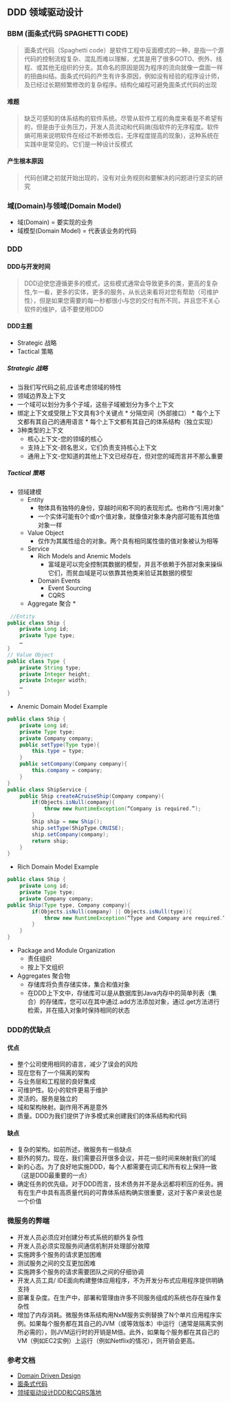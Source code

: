 ## DDD 领域驱动设计

### BBM (面条式代码 SPAGHETTI CODE)
> 面条式代码（Spaghetti code）是软件工程中反面模式的一种，是指一个源代码的控制流程复杂、混乱而难以理解，尤其是用了很多GOTO、例外、线程、或其他无组织的分支。其命名的原因是因为程序的流向就像一盘面一样的扭曲纠结。面条式代码的产生有许多原因，例如没有经验的程序设计师，及已经过长期频繁修改的复杂程序。结构化编程可避免面条式代码的出现
#### 难题
> 缺乏可感知的体系结构的软件系统。尽管从软件工程的角度来看是不希望有的，但是由于业务压力，开发人员流动和代码熵(指软件的无序程度。软件熵可用来说明软件在经过不断修改后，无序程度提高的现象)，这种系统在实践中是常见的。它们是一种设计反模式
#### 产生根本原因
> 代码创建之初就开始出现的，没有对业务规则和要解决的问题进行坚实的研究

### 域(Domain)与领域(Domain Model)
* 域(Domain) = 要实现的业务
* 域模型(Domain Model) = 代表该业务的代码

### DDD
#### DDD与开发时间
> DDD迫使您遵循更多的模式，这些模式通常会导致更多的类，更高的复杂性,乍一看，更多的实体，更多的服务，从长远来看将对您有帮助（可维护性），但是如果您需要的每一秒都很小与您的交付有所不同，并且您不关心软件的维护，请不要使用DDD
#### DDD主题
* Strategic 战略
* Tactical 策略
##### Strategic 战略
*  当我们写代码之前,应该考虑领域的特性
*  领域边界及上下文
  *  一个域可以划分为多个子域，这些子域被划分为多个上下文
  *  绑定上下文或受限上下文具有3个关键点
    *  分隔空间（外部接口）
    *  每个上下文都有其自己的通用语言
    *  每个上下文都有其自己的体系结构（独立实现）
* 3种类型的上下文
  * 核心上下文-您的领域的核心
  * 支持上下文-顾名思义，它们负责支持核心上下文     
  * 通用上下文-您知道的其他上下文已经存在，但对您的域而言并不那么重要
##### Tactical 策略
* 领域建模
  * Entity
    * 物体具有独特的身份，穿越时间和不同的表现形式。也称作“引用对象”
    * 一个实体可能有0个或n个值对象，就像值对象本身内部可能有其他值对象一样
  * Value Object
    * 仅作为其属性组合的对象。两个具有相同属性值的值对象被认为相等
  * Service 
    * Rich Models and Anemic Models
      * 富域是可以完全控制其数据的模型，并且不依赖于外部对象来操纵它们，而贫血域是可以依靠其他类来验证其数据的模型
    * Domain Events
      * Event Sourcing
      * CQRS
  * Aggregate 聚合
    * 
```Java
 //Entity
public class Ship {
    private Long id;
    private Type type;
    …
}
// Value Object
public class Type {
    private String type;
    private Integer height;
    private Integer width;
    …
}
```
* Anemic Domain Model Example
```Java
public class Ship {
    private Long id;
    private Type type;
    private Company company;
    public setType(Type type){
        this.type = type;
    }
    public setCompany(Company company){
        this.company = company;
    }
}
public class ShipService {
    public Ship createACruiseShip(Company company){
        if(Objects.isNull(company){
            throw new RuntimeException(“Company is required.”);
        }
        Ship ship = new Ship();
        ship.setType(ShipType.CRUISE);
        ship.setCompany(company);
        return ship;
    }
}
```
* Rich Domain Model Example
```Java
public class Ship {
    private Long id;
    private Type type;
    private Company company;
public Ship(Type type, Company company){
        if(Objects.isNull(company) || Objects.isNull(type)){
            throw new RuntimeException(“Type and Company are required.”);
        }
    }
}
```
* Package and Module Organization
   * 责任组织
   * 按上下文组织
* Aggregates 聚合物
   * 存储库将负责存储实体，集合和值对象
   * 在DDD上下文中，存储库可以是从数据库到Java内存中的简单列表（集合）的存储库，您可以在其中通过.add方法添加对象，通过.get方法进行检索，并在插入对象时保持相同的状态
### DDD的优缺点
#### 优点
* 整个公司使用相同的语言，减少了误会的风险
* 现在您有了一个隔离的架构
* 与业务层和工程层的良好集成
* 可维护性。较小的软件更易于维护
* 灵活的。服务是独立的
* 域和架构映射。副作用不再是意外
* 质量。DDD为我们提供了许多模式来创建我们的体系结构和代码

#### 缺点
* 复杂的架构。如前所述，微服务有一些缺点
* 额外的努力。现在，我们需要召开很多会议，并花一些时间来映射我们的域
* 新的心态。为了良好地实施DDD，每个人都需要在词汇和所有权上保持一致（这是DDD最重要的一点）
* 确定任务的优先级。对于DDD而言，技术债务并不是永远都将积压的任务。拥有在生产中具有高质量代码的可靠体系结构确实很重要，这对于客户来说也是一个价值
### 微服务的弊端
* 开发人员必须应对创建分布式系统的额外复杂性
* 开发人员必须实现服务间通信机制并处理部分故障
* 实施跨多个服务的请求更加困难
* 测试服务之间的交互更加困难
* 实施跨多个服务的请求需要团队之间的仔细协调
* 开发人员工具/ IDE面向构建整体应用程序，不为开发分布式应用程序提供明确支持
* 部署复杂度。在生产中，部署和管理由许多不同服务组成的系统也存在操作复杂性
* 增加了内存消耗。微服务体系结构用NxM服务实例替换了N个单片应用程序实例。如果每个服务都在其自己的JVM（或等效版本）中运行（通常是隔离实例所必需的），则JVM运行时的开销是M倍。此外，如果每个服务都在其自己的VM（例如EC2实例）上运行（例如Netflix的情况），则开销会更高。

### 参考文档
* [Domain Driven Design](https://medium.com/tradeshift-engineering/my-vision-as-a-software-engineer-about-ddd-domain-driven-design-2f36ec18a1ec)
* [面条式代码](https://zh.wikipedia.org/wiki/%E9%9D%A2%E6%9D%A1%E5%BC%8F%E4%BB%A3%E7%A0%81)
* [领域驱动设计DDD和CQRS落地](https://www.jianshu.com/p/Tozpp3)
